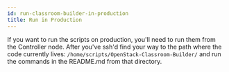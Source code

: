 ```yaml
---
id: run-classroom-builder-in-production
title: Run in Production
---
```


If you want to run the scripts on production, you'll need to run them from the Controller node. After you've ssh'd find your way to the path where the code currently lives: `/home/scripts/OpenStack-Classroom-Builder/` and run the commands in the README.md from that directory.